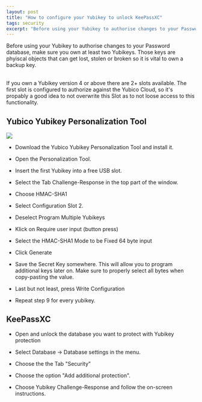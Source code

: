 ```yaml
---
layout: post
title: "How to configure your Yubikey to unlock KeePassXC"
tags: security
excerpt: "Before using your Yubikey to authorise changes to your Password database, make sure you own at least two Yubikeys. Those keys are phyiscal objects that can get lost, stolen or broken so it is vital to own a backup key."
---
```


<div class="note">
Before using your Yubikey to authorise changes to your Password database, make sure you own at least two Yubikeys. Those keys are phyiscal objects that can get lost, stolen or broken so it is vital to own a backup key.<br/><br/>

If you own a Yubikey version 4 or above there are 2+ slots available. The first slot is configured to authorize against the Yubico Cloud, so it's propably a good idea to not overwrite this Slot as to not loose access to this functionality.
</div>

## Yubico Yubikey Personalization Tool

![](https://blobscdn.gitbook.com/v0/b/gitbook-28427.appspot.com/o/assets%2F-Lm99kJJMjzmav6sV_xV%2F-LmF0Gk3gimdRkImc-Kc%2F-LmF1qKZmTRjzsiiCAsJ%2FScreenshot%202019-08-14%20at%2014.10.45.png?alt=media&token=98a5639d-6ba7-40e2-8f39-567d84542fb9)

- Download the Yubico Yubikey Personalization Tool and install it.

- Open the Personalization Tool.

- Insert the first Yubikey into a free USB slot.

- Select the Tab Challenge-Response in the top part of the window.

- Choose HMAC-SHA1 

- Select Configuration Slot 2.

- Deselect Program Multiple Yubikeys

- Klick on Require user input (button press)

- Select the HMAC-SHA1 Mode to be Fixed 64 byte input

- Click Generate

- Save the Secret Key somewhere. This will allow you to program additional keys later on. Make sure to properly select all bytes when copy-pasting the value.

- Last but not least, press Write Configuration

- Repeat step 9 for every yubikey.

## KeePassXC

- Open and unlock the database you want to protect with Yubikey protection

- Select Database -> Database settings in the menu.

- Choose the the Tab "Security"

- Choose the option "Add additional protection".

- Choose Yubikey Challenge-Response and follow the on-screen instructions.

